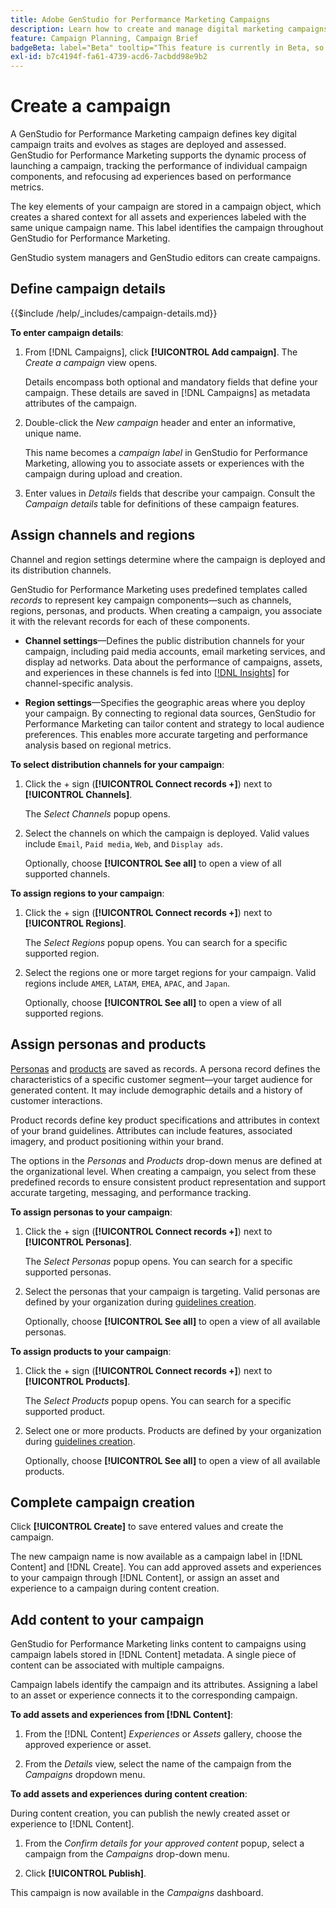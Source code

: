 ```yaml
---
title: Adobe GenStudio for Performance Marketing Campaigns
description: Learn how to create and manage digital marketing campaigns that leverage generative-AI assets and experiences.
feature: Campaign Planning, Campaign Brief
badgeBeta: label="Beta" tooltip="This feature is currently in Beta, so some functionality may be limited or subject to change."
exl-id: b7c4194f-fa61-4739-acd6-7acbdd98e9b2
---
```

# Create a campaign

A GenStudio for Performance Marketing campaign defines key digital campaign traits and evolves as stages are deployed and assessed. GenStudio for Performance Marketing supports the dynamic process of launching a campaign, tracking the performance of individual campaign components, and refocusing ad experiences based on performance metrics.

The key elements of your campaign are stored in a campaign object, which creates a shared context for all assets and experiences labeled with the same unique campaign name. This label identifies the campaign throughout GenStudio for Performance Marketing.

GenStudio system managers and GenStudio editors can create campaigns.

## Define campaign details

{{$include /help/_includes/campaign-details.md}}

**To enter campaign details**:

1. From [!DNL Campaigns], click **[!UICONTROL Add campaign]**. The _Create a campaign_ view opens.

   Details encompass both optional and mandatory fields that define your campaign. These details are saved in [!DNL Campaigns] as metadata attributes of the campaign.

1. Double-click the _New campaign_ header and enter an informative, unique name. 
   
   This name becomes a _campaign label_ in GenStudio for Performance Marketing, allowing you to associate assets or experiences with the campaign during upload and creation.

1. Enter values in _Details_ fields that describe your campaign. Consult the _Campaign details_ table for definitions of these campaign features.

## Assign channels and regions

Channel and region settings determine where the campaign is deployed and its distribution channels.

GenStudio for Performance Marketing uses predefined templates called _records_ to represent key campaign components—such as channels, regions, personas, and products. When creating a campaign, you associate it with the relevant records for each of these components.

* **Channel settings**—Defines the public distribution channels for your campaign, including paid media accounts, email marketing services, and display ad networks. Data about the performance of campaigns, assets, and experiences in these channels is fed into [[!DNL Insights]](/help/user-guide/insights/overview.md) for channel-specific analysis.

* **Region settings**—Specifies the geographic areas where you deploy your campaign. By connecting to regional data sources, GenStudio for Performance Marketing can tailor content and strategy to local audience preferences. This enables more accurate targeting and performance analysis based on regional metrics.

**To select distribution channels for your campaign**:

1. Click the + sign (**[!UICONTROL Connect records +]**) next to **[!UICONTROL Channels]**.
   
   The _Select Channels_ popup opens.

1. Select the channels on which the campaign is deployed. Valid values include `Email`, `Paid media`, `Web`, and `Display ads`.
   
   Optionally, choose **[!UICONTROL See all]** to open a view of all supported channels.

**To assign regions to your campaign**:

1. Click the + sign (**[!UICONTROL Connect records +]**) next to **[!UICONTROL Regions]**.
   
   The _Select Regions_ popup opens. You can search for a specific supported region.

1. Select the regions one or more target regions for your campaign. Valid regions include `AMER`, `LATAM`, `EMEA`, `APAC`, and `Japan`.
   
   Optionally, choose **[!UICONTROL See all]** to open a view of all supported regions.

## Assign personas and products

[Personas](/help/user-guide/guidelines/personas.md) and [products](/help/user-guide/guidelines/products.md) are saved as records. A persona record defines the characteristics of a specific customer segment—your target audience for generated content. It may include demographic details and a history of customer interactions.

Product records define key product specifications and attributes in context of your brand guidelines. Attributes can include features, associated imagery, and product positioning within your brand.

The options in the _Personas_ and _Products_ drop-down menus are defined at the organizational level. When creating a campaign, you select from these predefined records to ensure consistent product representation and support accurate targeting, messaging, and performance tracking.

**To assign personas to your campaign**:

1. Click the + sign (**[!UICONTROL Connect records +]**) next to **[!UICONTROL Personas]**.
   
   The _Select Personas_ popup opens. You can search for a specific supported personas.

1. Select the personas that your campaign is targeting. Valid personas are defined by your organization during [guidelines creation](/help/user-guide/guidelines/personas.md).

   Optionally, choose **[!UICONTROL See all]** to open a view of all available personas.

**To assign products to your campaign**:

1. Click the + sign (**[!UICONTROL Connect records +]**) next to **[!UICONTROL Products]**.
   
   The _Select Products_ popup opens. You can search for a specific supported product.

1. Select one or more products. Products are defined by your organization during [guidelines creation](/help/user-guide/guidelines/products.md).
   
   Optionally, choose **[!UICONTROL See all]** to open a view of all available products.

## Complete campaign creation

Click **[!UICONTROL Create]** to save entered values and create the campaign.

The new campaign name is now available as a campaign label in [!DNL Content] and [!DNL Create]. You can add approved assets and experiences to your campaign through [!DNL Content], or assign an asset and experience to a campaign during content creation.

## Add content to your campaign

GenStudio for Performance Marketing links content to campaigns using campaign labels stored in [!DNL Content] metadata. A single piece of content can be associated with multiple campaigns.

Campaign labels identify the campaign and its attributes. Assigning a label to an asset or experience connects it to the corresponding campaign.

**To add assets and experiences from [!DNL Content]**:

1. From the [!DNL Content] _Experiences_ or _Assets_ gallery, choose the approved experience or asset.

1. From the _Details_ view, select the name of the campaign from the _Campaigns_ dropdown menu.

**To add assets and experiences during content creation**:

During content creation, you can publish the newly created asset or experience to [!DNL Content].

1. From the _Confirm details for your approved content_ popup, select a campaign from the _Campaigns_ drop-down menu.

1. Click **[!UICONTROL Publish]**.

This campaign is now available in the _Campaigns_ dashboard.
